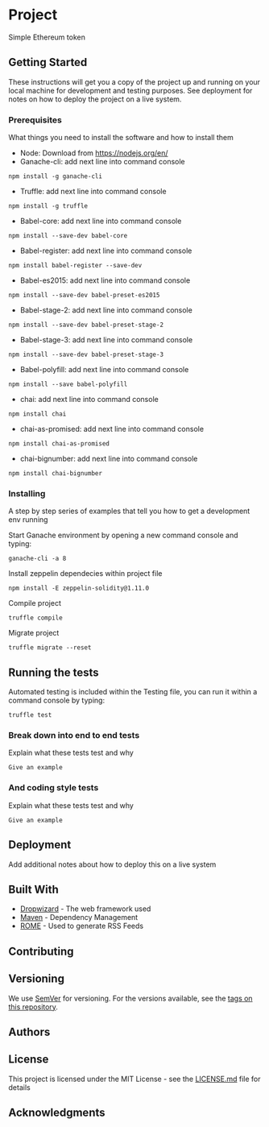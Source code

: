 # Project

Simple Ethereum token

## Getting Started

These instructions will get you a copy of the project up and running on your local machine for development and testing purposes. See deployment for notes on how to deploy the project on a live system.

### Prerequisites

What things you need to install the software and how to install them

* Node: Download from https://nodejs.org/en/
* Ganache-cli: add next line into command console

```
npm install -g ganache-cli
```

* Truffle: add next line into command console

```
npm install -g truffle 
```

* Babel-core: add next line into command console 

```
npm install --save-dev babel-core
```

* Babel-register: add next line into command console 

```
npm install babel-register --save-dev 
```

* Babel-es2015: add next line into command console

```
npm install --save-dev babel-preset-es2015
```

* Babel-stage-2: add next line into command console

```
npm install --save-dev babel-preset-stage-2
```

* Babel-stage-3: add next line into command console

```
npm install --save-dev babel-preset-stage-3
```

* Babel-polyfill: add next line into command console

```
npm install --save babel-polyfill
```

* chai: add next line into command console

```
npm install chai
```

* chai-as-promised: add next line into command console

```
npm install chai-as-promised
```

* chai-bignumber: add next line into command console

```
npm install chai-bignumber
```

### Installing

A step by step series of examples that tell you how to get a development env running

Start Ganache environment by opening a new command console and typing:

```
ganache-cli -a 8 
```

Install zeppelin dependecies within project file

```
npm install -E zeppelin-solidity@1.11.0
```

Compile project 

```
truffle compile
```

Migrate project

```
truffle migrate --reset 
```


## Running the tests

Automated testing is included within the Testing file, you can run it within a command console by typing:

```
truffle test
```

### Break down into end to end tests

Explain what these tests test and why

```
Give an example
```

### And coding style tests

Explain what these tests test and why

```
Give an example
```

## Deployment

Add additional notes about how to deploy this on a live system

## Built With

* [Dropwizard](http://www.dropwizard.io/1.0.2/docs/) - The web framework used
* [Maven](https://maven.apache.org/) - Dependency Management
* [ROME](https://rometools.github.io/rome/) - Used to generate RSS Feeds

## Contributing



## Versioning

We use [SemVer](http://semver.org/) for versioning. For the versions available, see the [tags on this repository](https://github.com/your/project/tags). 

## Authors



## License

This project is licensed under the MIT License - see the [LICENSE.md](LICENSE.md) file for details

## Acknowledgments


